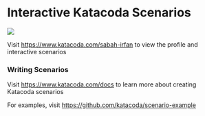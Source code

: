 # Interactive Katacoda Scenarios

[![](http://shields.katacoda.com/katacoda/sabah-irfan/count.svg)](https://www.katacoda.com/sabah-irfan "Get your profile on Katacoda.com")

Visit https://www.katacoda.com/sabah-irfan to view the profile and interactive scenarios

### Writing Scenarios
Visit https://www.katacoda.com/docs to learn more about creating Katacoda scenarios

For examples, visit https://github.com/katacoda/scenario-example
